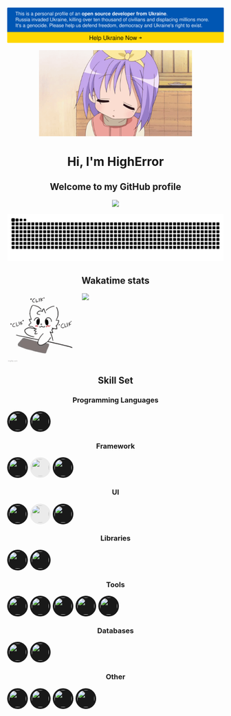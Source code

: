 <a href='https://stand-with-ukraine.pp.ua' targer="_blank"><img alt="Stand With Ukraine" src="https://raw.githubusercontent.com/vshymanskyy/StandWithUkraine/main/banner-personal-page.svg"/></a>

<p align="center"><img src="hello.gif" height="200"/></p>

<h1 align="center" style="border: none; padding: 0;">Hi, I'm HighError</h1>
<h2 align="center">Welcome to my GitHub profile</h2>

<p align="center"><img src="https://count.getloli.com/get/@HighError?theme=rule34"></p>

<picture>
  <source media="(prefers-color-scheme: dark)" srcset="https://raw.githubusercontent.com/higherror/higherror/output/github-contribution-grid-snake-dark.svg">
  <source media="(prefers-color-scheme: light)" srcset="https://raw.githubusercontent.com/higherror/higherror/output/github-contribution-grid-snake.svg">
  <img alt="Snake" src="https://raw.githubusercontent.com/higherror/higherror/output/github-contribution-grid-snake.svg">
</picture>

<h2 align="center">Wakatime stats</h2>

<div height="160" style="display: flex; gap: 8px;">
  <img src="click.gif" height="160"/>
  <img src="https://github-readme-stats.vercel.app/api/wakatime?username=higherror&theme=catppuccin_mocha&layout=compact&langs_count=6&custom_title=Top%206%20Language" height="160"/>
</div>

<h2 align="center">Skill Set</h2>

<h3 align="center">Programming Languages</h3>
<div style="display: flex; gap: 5px;">
  <a href="https://developer.mozilla.org/en-US/docs/Web/JavaScript" target="_blank"><img style="border-radius: 99999px; width: 40px; height: 40px; background-color: #191919; padding: 4px;" src="https://cdn.simpleicons.org/javascript"></a>
  <a href="https://www.typescriptlang.org/" target="_blank"><img style="border-radius: 99999px; width: 40px; height: 40px; background-color: #191919; padding: 4px;" src="https://cdn.simpleicons.org/typescript"></a>
</div>

<h3 align="center">Framework</h3>
<div style="display: flex; gap: 5px;">
  <a href="https://react.dev/" target="_blank"><img style="border-radius: 99999px; width: 40px; height: 40px; background-color: #191919; padding: 4px;" src="https://cdn.simpleicons.org/react"></a>
  <a href="https://nextjs.org/" target="_blank"><img style="border-radius: 99999px; width: 40px; height: 40px; background-color: #ebebeb; padding: 4px;" src="https://cdn.simpleicons.org/next.js"></a>
  <a href="https://astro.build/" target="_blank"><img style="border-radius: 99999px; width: 40px; height: 40px; background-color: #191919; padding: 4px;" src="https://cdn.simpleicons.org/astro"></a>
</div>

<h3 align="center">UI</h3>
<div style="display: flex; gap: 5px;">
  <a href="https://tailwindcss.com/" target="_blank"><img style="border-radius: 99999px; width: 40px; height: 40px; background-color: #191919; padding: 4px;" src="https://cdn.simpleicons.org/tailwindcss"></a>
  <a href="https://ui.shadcn.com/" target="_blank"><img style="border-radius: 99999px; width: 40px; height: 40px; background-color: #ebebeb; padding: 4px;" src="https://cdn.simpleicons.org/shadcnui"></a>
  <a href="https://mantine.dev/" target="_blank"><img style="border-radius: 99999px; width: 40px; height: 40px; background-color: #191919; padding: 4px;" src="https://cdn.simpleicons.org/mantine"></a>
</div>

<h3 align="center">Libraries</h3>
<div style="display: flex; gap: 5px;">
  <a href="https://orm.drizzle.team/" target="_blank"><img style="border-radius: 99999px; width: 40px; height: 40px; background-color: #191919; padding: 4px;" src="https://cdn.simpleicons.org/drizzle"></a>
  <a href="https://tanstack.com/query/latest" target="_blank"><img style="border-radius: 99999px; width: 40px; height: 40px; background-color: #191919; padding: 4px;" src="https://cdn.simpleicons.org/reactquery"></a>
</div>

<h3 align="center">Tools</h3>
<div style="display: flex; gap: 5px;">
  <a href="https://www.npmjs.com/" target="_blank"><img style="border-radius: 99999px; width: 40px; height: 40px; background-color: #191919; padding: 4px;" src="https://cdn.simpleicons.org/npm"></a>
  <a href="https://classic.yarnpkg.com/lang/en/" target="_blank"><img style="border-radius: 99999px; width: 40px; height: 40px; background-color: #191919; padding: 4px;" src="https://cdn.simpleicons.org/yarn"></a>
  <a href="https://pnpm.io/" target="_blank"><img style="border-radius: 99999px; width: 40px; height: 40px; background-color: #191919; padding: 4px;" src="https://cdn.simpleicons.org/pnpm"></a>
  <a href="https://bun.sh/" target="_blank"><img style="border-radius: 99999px; width: 40px; height: 40px; background-color: #191919; padding: 4px;" src="https://cdn.simpleicons.org/bun/white"></a>
  <a href="https://biomejs.dev/" target="_blank"><img style="border-radius: 99999px; width: 40px; height: 40px; background-color: #191919; padding: 4px;" src="https://cdn.simpleicons.org/biome"></a>
</div>

<h3 align="center">Databases</h3>
<div style="display: flex; gap: 5px;">
  <a href="https://www.postgresql.org/" target="_blank"><img style="border-radius: 99999px; width: 40px; height: 40px; background-color: #191919; padding: 4px;" src="https://cdn.simpleicons.org/postgresql"></a>
  <a href="https://www.mongodb.com/" target="_blank"><img style="border-radius: 99999px; width: 40px; height: 40px; background-color: #191919; padding: 4px;" src="https://cdn.simpleicons.org/mongodb"></a>
</div>

<h3 align="center">Other</h3>
<div style="display: flex; gap: 5px;">
  <a href="https://strapi.io/" target="_blank"><img style="border-radius: 99999px; width: 40px; height: 40px; background-color: #191919; padding: 4px;" src="https://cdn.simpleicons.org/strapi"></a>
  <a href="https://www.docker.com/" target="_blank"><img style="border-radius: 99999px; width: 40px; height: 40px; background-color: #191919; padding: 4px;" src="https://cdn.simpleicons.org/docker"></a>
  <a href="https://www.portainer.io/" target="_blank"><img style="border-radius: 99999px; width: 40px; height: 40px; background-color: #191919; padding: 4px;" src="https://cdn.simpleicons.org/portainer"></a>
  <a href="https://coolify.io/" target="_blank"><img style="border-radius: 99999px; width: 40px; height: 40px; background-color: #191919; padding: 4px;" src="https://cdn-1.webcatalog.io/catalog/coolify/coolify-icon-filled-256.png"></a>
</div>
